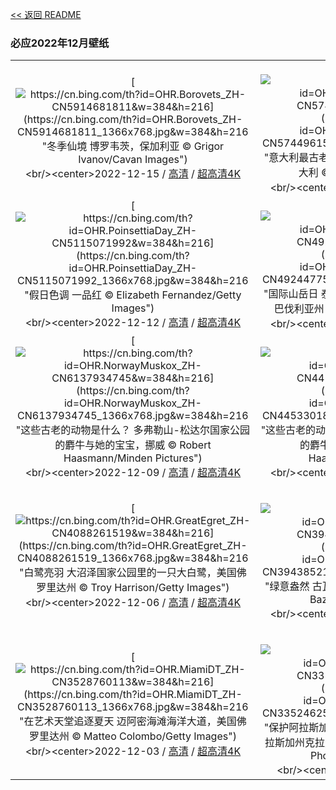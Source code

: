 [<< 返回 README](../../README.md)
### 必应2022年12月壁纸
||||
|:---:|:---:|:---:|
|[![https://cn.bing.com/th?id=OHR.Borovets_ZH-CN5914681811&w=384&h=216](https://cn.bing.com/th?id=OHR.Borovets_ZH-CN5914681811_1366x768.jpg&w=384&h=216 "冬季仙境&#10;博罗韦茨，保加利亚&#10;© Grigor Ivanov/Cavan Images")](https://cn.bing.com/search?q=%e5%8d%9a%e7%bd%97%e9%9f%a6%e8%8c%a8&form=hpcapt&mkt=zh-cn&filters=HpDate:"20221214_1600")<br/><center>2022-12-15 / [高清](https://cn.bing.com/th?id=OHR.Borovets_ZH-CN5914681811_1920x1200.jpg&w=1920&h=1200) / [超高清4K](https://cn.bing.com/th?id=OHR.Borovets_ZH-CN5914681811_UHD.jpg&w=3840&h=2160)<center/>|[![https://cn.bing.com/th?id=OHR.GranParadiso100th_ZH-CN5744961532&w=384&h=216](https://cn.bing.com/th?id=OHR.GranParadiso100th_ZH-CN5744961532_1366x768.jpg&w=384&h=216 "意大利最古老的国家公园&#10;大帕拉迪索国家公园，意大利&#10;© agustavop/Getty Images")](https://cn.bing.com/search?q=%e5%a4%a7%e5%b8%95%e6%8b%89%e8%bf%aa%e7%b4%a2%e5%9b%bd%e5%ae%b6%e5%85%ac%e5%9b%ad&form=hpcapt&mkt=zh-cn&filters=HpDate:"20221213_1600")<br/><center>2022-12-14 / [高清](https://cn.bing.com/th?id=OHR.GranParadiso100th_ZH-CN5744961532_1920x1200.jpg&w=1920&h=1200) / [超高清4K](https://cn.bing.com/th?id=OHR.GranParadiso100th_ZH-CN5744961532_UHD.jpg&w=3840&h=2160)<center/>|[![https://cn.bing.com/th?id=OHR.InstagramHallstatt_ZH-CN5309282641&w=384&h=216](https://cn.bing.com/th?id=OHR.InstagramHallstatt_ZH-CN5309282641_1366x768.jpg&w=384&h=216 "哈尔施塔特，奥地利&#10;哈尔施塔特，奥地利&#10;© Jon Arnold Images Ltd/Alamy")](https://cn.bing.com/search?q=%e5%93%88%e5%b0%94%e6%96%bd%e5%a1%94%e7%89%b9&form=hpcapt&mkt=zh-cn&filters=HpDate:"20221212_1600")<br/><center>2022-12-13 / [高清](https://cn.bing.com/th?id=OHR.InstagramHallstatt_ZH-CN5309282641_1920x1200.jpg&w=1920&h=1200) / [超高清4K](https://cn.bing.com/th?id=OHR.InstagramHallstatt_ZH-CN5309282641_UHD.jpg&w=3840&h=2160)<center/>|
|[![https://cn.bing.com/th?id=OHR.PoinsettiaDay_ZH-CN5115071992&w=384&h=216](https://cn.bing.com/th?id=OHR.PoinsettiaDay_ZH-CN5115071992_1366x768.jpg&w=384&h=216 "假日色调&#10;一品红&#10;© Elizabeth Fernandez/Getty Images")](https://cn.bing.com/search?q=%e4%b8%80%e5%93%81%e7%ba%a2&form=hpcapt&mkt=zh-cn&filters=HpDate:"20221211_1600")<br/><center>2022-12-12 / [高清](https://cn.bing.com/th?id=OHR.PoinsettiaDay_ZH-CN5115071992_1920x1200.jpg&w=1920&h=1200) / [超高清4K](https://cn.bing.com/th?id=OHR.PoinsettiaDay_ZH-CN5115071992_UHD.jpg&w=3840&h=2160)<center/>|[![https://cn.bing.com/th?id=OHR.BuchsteinRossstein_ZH-CN4924477552&w=384&h=216](https://cn.bing.com/th?id=OHR.BuchsteinRossstein_ZH-CN4924477552_1366x768.jpg&w=384&h=216 "国际山岳日&#10;泰根塞山脉Roßstein山顶的景色，德国巴伐利亚州&#10;© Christian Bäck/eStock Photo")](https://cn.bing.com/search?q=%e5%be%b7%e5%9b%bd%e5%b7%b4%e4%bc%90%e5%88%a9%e4%ba%9a%e5%b7%9e&form=hpcapt&mkt=zh-cn&filters=HpDate:"20221210_1600")<br/><center>2022-12-11 / [高清](https://cn.bing.com/th?id=OHR.BuchsteinRossstein_ZH-CN4924477552_1920x1200.jpg&w=1920&h=1200) / [超高清4K](https://cn.bing.com/th?id=OHR.BuchsteinRossstein_ZH-CN4924477552_UHD.jpg&w=3840&h=2160)<center/>|[![https://cn.bing.com/th?id=OHR.SaltDesert_ZH-CN4728398785&w=384&h=216](https://cn.bing.com/th?id=OHR.SaltDesert_ZH-CN4728398785_1366x768.jpg&w=384&h=216 "一小撮盐可不够&#10;玻利维亚的乌尤尼盐沼&#10;© Theo Allofs/Minden Pictures")](https://cn.bing.com/search?q=%e4%b9%8c%e5%b0%a4%e5%b0%bc%e7%9b%90%e6%b2%bc&form=hpcapt&mkt=zh-cn&filters=HpDate:"20221209_1600")<br/><center>2022-12-10 / [高清](https://cn.bing.com/th?id=OHR.SaltDesert_ZH-CN4728398785_1920x1200.jpg&w=1920&h=1200) / [超高清4K](https://cn.bing.com/th?id=OHR.SaltDesert_ZH-CN4728398785_UHD.jpg&w=3840&h=2160)<center/>|
|[![https://cn.bing.com/th?id=OHR.NorwayMuskox_ZH-CN6137934745&w=384&h=216](https://cn.bing.com/th?id=OHR.NorwayMuskox_ZH-CN6137934745_1366x768.jpg&w=384&h=216 "这些古老的动物是什么？&#10;多弗勒山-松达尔国家公园的麝牛与她的宝宝，挪威&#10;© Robert Haasmann/Minden Pictures")](https://cn.bing.com/search?q=%e9%ba%9d%e7%89%9b&form=hpcapt&mkt=zh-cn&filters=HpDate:"20221208_1600")<br/><center>2022-12-09 / [高清](https://cn.bing.com/th?id=OHR.NorwayMuskox_ZH-CN6137934745_1920x1200.jpg&w=1920&h=1200) / [超高清4K](https://cn.bing.com/th?id=OHR.NorwayMuskox_ZH-CN6137934745_UHD.jpg&w=3840&h=2160)<center/>|[![https://cn.bing.com/th?id=OHR.WistmansWood_ZH-CN4453301808&w=384&h=216](https://cn.bing.com/th?id=OHR.WistmansWood_ZH-CN4453301808_1366x768.jpg&w=384&h=216 "这些古老的动物是什么？&#10;多弗勒山-松达尔国家公园的麝牛与她的宝宝，挪威&#10;© Robert Haasmann/Minden Pictures")](https://cn.bing.com/search?q=%e9%ba%9d%e7%89%9b&form=hpcapt&mkt=zh-cn&filters=HpDate:"20221207_1600")<br/><center>2022-12-08 / [高清](https://cn.bing.com/th?id=OHR.WistmansWood_ZH-CN4453301808_1920x1200.jpg&w=1920&h=1200) / [超高清4K](https://cn.bing.com/th?id=OHR.WistmansWood_ZH-CN4453301808_UHD.jpg&w=3840&h=2160)<center/>|[![https://cn.bing.com/th?id=OHR.TangleCreekFalls_ZH-CN4281148652&w=384&h=216](https://cn.bing.com/th?id=OHR.TangleCreekFalls_ZH-CN4281148652_1366x768.jpg&w=384&h=216 "落基山脉的径流&#10;贾斯珀国家公园纠结溪瀑布，阿尔伯塔省，加拿大&#10;© Jeff Foott/Minden Pictures")](https://cn.bing.com/search?q=%e8%b4%be%e6%96%af%e7%8f%80%e5%9b%bd%e5%ae%b6%e5%85%ac%e5%9b%ad&form=hpcapt&mkt=zh-cn&filters=HpDate:"20221206_1600")<br/><center>2022-12-07 / [高清](https://cn.bing.com/th?id=OHR.TangleCreekFalls_ZH-CN4281148652_1920x1200.jpg&w=1920&h=1200) / [超高清4K](https://cn.bing.com/th?id=OHR.TangleCreekFalls_ZH-CN4281148652_UHD.jpg&w=3840&h=2160)<center/>|
|[![https://cn.bing.com/th?id=OHR.GreatEgret_ZH-CN4088261519&w=384&h=216](https://cn.bing.com/th?id=OHR.GreatEgret_ZH-CN4088261519_1366x768.jpg&w=384&h=216 "白鹭亮羽&#10;大沼泽国家公园里的一只大白鹭，美国佛罗里达州&#10;© Troy Harrison/Getty Images")](https://cn.bing.com/search?q=%e5%a4%a7%e7%99%bd%e9%b9%ad&form=hpcapt&mkt=zh-cn&filters=HpDate:"20221205_1600")<br/><center>2022-12-06 / [高清](https://cn.bing.com/th?id=OHR.GreatEgret_ZH-CN4088261519_1920x1200.jpg&w=1920&h=1200) / [超高清4K](https://cn.bing.com/th?id=OHR.GreatEgret_ZH-CN4088261519_UHD.jpg&w=3840&h=2160)<center/>|[![https://cn.bing.com/th?id=OHR.BambooTreesIndia_ZH-CN3943852151&w=384&h=216](https://cn.bing.com/th?id=OHR.BambooTreesIndia_ZH-CN3943852151_1366x768.jpg&w=384&h=216 "绿意盎然&#10;古瓦哈提的竹子，印度阿萨姆邦&#10;© Page Bazar/500px/Getty Images")](https://cn.bing.com/search?q=%e5%8f%a4%e7%93%a6%e5%93%88%e6%8f%90&form=hpcapt&mkt=zh-cn&filters=HpDate:"20221204_1600")<br/><center>2022-12-05 / [高清](https://cn.bing.com/th?id=OHR.BambooTreesIndia_ZH-CN3943852151_1920x1200.jpg&w=1920&h=1200) / [超高清4K](https://cn.bing.com/th?id=OHR.BambooTreesIndia_ZH-CN3943852151_UHD.jpg&w=3840&h=2160)<center/>|[![https://cn.bing.com/th?id=OHR.KilimanjaroElephants_ZH-CN3779609103&w=384&h=216](https://cn.bing.com/th?id=OHR.KilimanjaroElephants_ZH-CN3779609103_1366x768.jpg&w=384&h=216 "象群在路上&#10;乞力马扎罗山附近的大象，安波塞利国家公园，肯尼亚&#10;© Diana Robinson Photography/Getty Images")](https://cn.bing.com/search?q=%e4%b9%9e%e5%8a%9b%e9%a9%ac%e6%89%8e%e7%bd%97&form=hpcapt&mkt=zh-cn&filters=HpDate:"20221203_1600")<br/><center>2022-12-04 / [高清](https://cn.bing.com/th?id=OHR.KilimanjaroElephants_ZH-CN3779609103_1920x1200.jpg&w=1920&h=1200) / [超高清4K](https://cn.bing.com/th?id=OHR.KilimanjaroElephants_ZH-CN3779609103_UHD.jpg&w=3840&h=2160)<center/>|
|[![https://cn.bing.com/th?id=OHR.MiamiDT_ZH-CN3528760113&w=384&h=216](https://cn.bing.com/th?id=OHR.MiamiDT_ZH-CN3528760113_1366x768.jpg&w=384&h=216 "在艺术天堂追逐夏天&#10;迈阿密海滩海洋大道，美国佛罗里达州&#10;© Matteo Colombo/Getty Images")](https://cn.bing.com/search?q=%e8%bf%88%e9%98%bf%e5%af%86%e6%b5%b7%e6%bb%a9%e6%b5%b7%e6%b4%8b%e5%a4%a7%e9%81%93&form=hpcapt&mkt=zh-cn&filters=HpDate:"20221202_1600")<br/><center>2022-12-03 / [高清](https://cn.bing.com/th?id=OHR.MiamiDT_ZH-CN3528760113_1920x1200.jpg&w=1920&h=1200) / [超高清4K](https://cn.bing.com/th?id=OHR.MiamiDT_ZH-CN3528760113_UHD.jpg&w=3840&h=2160)<center/>|[![https://cn.bing.com/th?id=OHR.BraidedRiverDelta_ZH-CN3352462511&w=384&h=216](https://cn.bing.com/th?id=OHR.BraidedRiverDelta_ZH-CN3352462511_1366x768.jpg&w=384&h=216 "保护阿拉斯加的自然之美&#10;特里卡基拉河三角洲，阿拉斯加州克拉克湖国家公园，美国&#10;© Dawn Wilson Photography/Getty Images")](https://cn.bing.com/search?q=%e9%98%bf%e6%8b%89%e6%96%af%e5%8a%a0%e5%b7%9e%e5%85%8b%e6%8b%89%e5%85%8b%e6%b9%96%e5%9b%bd%e5%ae%b6%e5%85%ac%e5%9b%ad&form=hpcapt&mkt=zh-cn&filters=HpDate:"20221201_1600")<br/><center>2022-12-02 / [高清](https://cn.bing.com/th?id=OHR.BraidedRiverDelta_ZH-CN3352462511_1920x1200.jpg&w=1920&h=1200) / [超高清](https://cn.bing.com/th?id=OHR.BraidedRiverDelta_ZH-CN3352462511_UHD.jpg)<center/>|[![https://cn.bing.com/th?id=OHR.AntarcticaDay_ZH-CN5719164468&w=384&h=216](https://cn.bing.com/th?id=OHR.AntarcticaDay_ZH-CN5719164468_1366x768.jpg&w=384&h=216 "南极洲&#10;天堂湾，南极洲&#10;© SinghaphanAllB/Getty Images")](https://cn.bing.com/search?q=%e5%8d%97%e6%9e%81%e6%b4%b2&form=hpcapt&mkt=zh-cn&filters=HpDate:"20221130_1600")<br/><center>2022-12-01 / [高清](https://cn.bing.com/th?id=OHR.AntarcticaDay_ZH-CN5719164468_1920x1200.jpg&w=1920&h=1200) / [超高清4K](https://cn.bing.com/th?id=OHR.AntarcticaDay_ZH-CN5719164468_UHD.jpg&w=3840&h=2160)<center/>|
